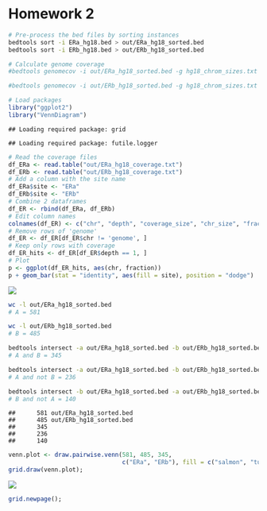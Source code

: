 Homework 2
================

``` bash
# Pre-process the bed files by sorting instances
bedtools sort -i ERa_hg18.bed > out/ERa_hg18_sorted.bed
bedtools sort -i ERb_hg18.bed > out/ERb_hg18_sorted.bed

# Calculate genome coverage
#bedtools genomecov -i out/ERa_hg18_sorted.bed -g hg18_chrom_sizes.txt > out/ERa_hg18_coverage.txt

#bedtools genomecov -i out/ERb_hg18_sorted.bed -g hg18_chrom_sizes.txt > out/ERb_hg18_coverage.txt
```

``` r
# Load packages
library("ggplot2")
library("VennDiagram")
```

    ## Loading required package: grid

    ## Loading required package: futile.logger

``` r
# Read the coverage files
df_ERa <- read.table("out/ERa_hg18_coverage.txt")
df_ERb <- read.table("out/ERb_hg18_coverage.txt")
# Add a column with the site name
df_ERa$site <- "ERa"
df_ERb$site <- "ERb"
# Combine 2 dataframes
df_ER <- rbind(df_ERa, df_ERb)
# Edit column names
colnames(df_ER) <- c("chr", "depth", "coverage_size", "chr_size", "fraction", "site")
# Remove rows of 'genome'
df_ER <- df_ER[df_ER$chr != 'genome', ]
# Keep only rows with coverage
df_ER_hits <- df_ER[df_ER$depth == 1, ]
# Plot
p <- ggplot(df_ER_hits, aes(chr, fraction))
p + geom_bar(stat = "identity", aes(fill = site), position = "dodge")
```

![](hw2_files/figure-markdown_github/unnamed-chunk-3-1.png)

``` bash
wc -l out/ERa_hg18_sorted.bed
# A = 581

wc -l out/ERb_hg18_sorted.bed
# B = 485

bedtools intersect -a out/ERa_hg18_sorted.bed -b out/ERb_hg18_sorted.bed -c | awk '$4 == 1' | wc -l
# A and B = 345

bedtools intersect -a out/ERa_hg18_sorted.bed -b out/ERb_hg18_sorted.bed -v | wc -l
# A and not B = 236

bedtools intersect -b out/ERa_hg18_sorted.bed -a out/ERb_hg18_sorted.bed -v | wc -l
# B and not A = 140
```

    ##      581 out/ERa_hg18_sorted.bed
    ##      485 out/ERb_hg18_sorted.bed
    ##      345
    ##      236
    ##      140

``` r
venn.plot <- draw.pairwise.venn(581, 485, 345, 
                                c("ERa", "ERb"), fill = c("salmon", "turquoise"));
grid.draw(venn.plot);
```

![](hw2_files/figure-markdown_github/unnamed-chunk-5-1.png)

``` r
grid.newpage();
```
